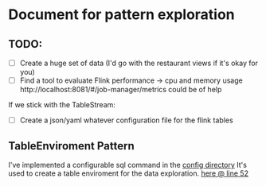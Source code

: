 # Document for pattern exploration
## TODO:
- [ ] Create a huge set of data (I'd go with the restaurant views if it's okay for you)
- [ ] Find a tool to evaluate Flink performance -> cpu and memory usage http://localhost:8081/#/job-manager/metrics could be of help

If we stick with the TableStream:
- [ ] Create a json/yaml whatever configuration file for the flink tables

## TableEnviroment Pattern
I've implemented a configurable sql command in the [config directory](./.config)
It's used to create a table enviroment for the data exploration. [here @ line 52](./flinkfood-demo/src/main/java/org/flinkfood/flinkjobs/RestaurantView.java#here)